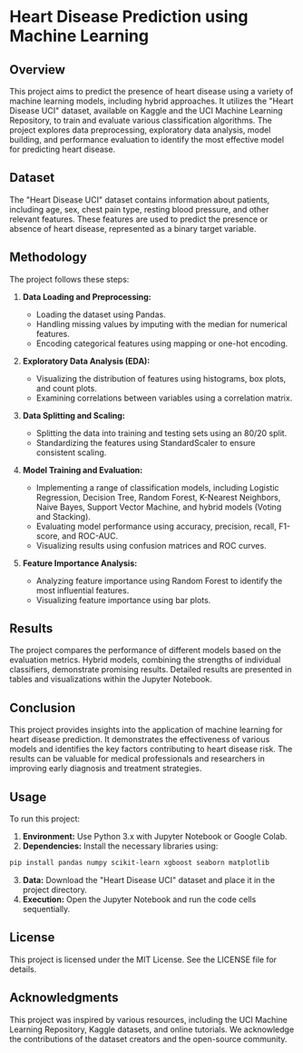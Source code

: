 # Heart Disease Prediction using Machine Learning

## Overview

This project aims to predict the presence of heart disease using a variety of machine learning models, including hybrid approaches. It utilizes the "Heart Disease UCI" dataset, available on Kaggle and the UCI Machine Learning Repository, to train and evaluate various classification algorithms. The project explores data preprocessing, exploratory data analysis, model building, and performance evaluation to identify the most effective model for predicting heart disease.

## Dataset

The "Heart Disease UCI" dataset contains information about patients, including age, sex, chest pain type, resting blood pressure, and other relevant features. These features are used to predict the presence or absence of heart disease, represented as a binary target variable.

## Methodology

The project follows these steps:

1. **Data Loading and Preprocessing:**
   - Loading the dataset using Pandas.
   - Handling missing values by imputing with the median for numerical features.
   - Encoding categorical features using mapping or one-hot encoding.

2. **Exploratory Data Analysis (EDA):**
   - Visualizing the distribution of features using histograms, box plots, and count plots.
   - Examining correlations between variables using a correlation matrix.

3. **Data Splitting and Scaling:**
   - Splitting the data into training and testing sets using an 80/20 split.
   - Standardizing the features using StandardScaler to ensure consistent scaling.

4. **Model Training and Evaluation:**
   - Implementing a range of classification models, including Logistic Regression, Decision Tree, Random Forest, K-Nearest Neighbors, Naive Bayes, Support Vector Machine, and hybrid models (Voting and Stacking).
   - Evaluating model performance using accuracy, precision, recall, F1-score, and ROC-AUC.
   - Visualizing results using confusion matrices and ROC curves.

5. **Feature Importance Analysis:**
   - Analyzing feature importance using Random Forest to identify the most influential features.
   - Visualizing feature importance using bar plots.

## Results

The project compares the performance of different models based on the evaluation metrics. Hybrid models, combining the strengths of individual classifiers, demonstrate promising results. Detailed results are presented in tables and visualizations within the Jupyter Notebook.

## Conclusion

This project provides insights into the application of machine learning for heart disease prediction. It demonstrates the effectiveness of various models and identifies the key factors contributing to heart disease risk. The results can be valuable for medical professionals and researchers in improving early diagnosis and treatment strategies.

## Usage

To run this project:

1. **Environment:** Use Python 3.x with Jupyter Notebook or Google Colab.
2. **Dependencies:** Install the necessary libraries using:
```Bash
pip install pandas numpy scikit-learn xgboost seaborn matplotlib
```
3. **Data:** Download the "Heart Disease UCI" dataset and place it in the project directory.
4. **Execution:** Open the Jupyter Notebook and run the code cells sequentially.

## License

This project is licensed under the MIT License. See the LICENSE file for details.

## Acknowledgments

This project was inspired by various resources, including the UCI Machine Learning Repository, Kaggle datasets, and online tutorials. We acknowledge the contributions of the dataset creators and the open-source community.
